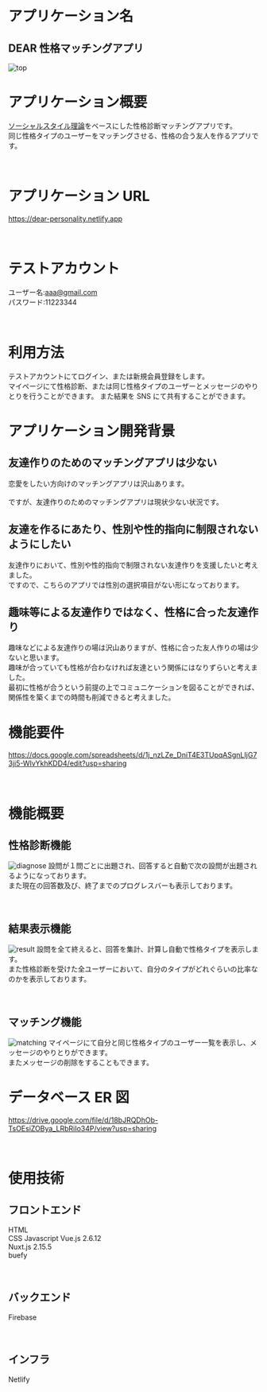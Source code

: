 # アプリケーション名

## DEAR 性格マッチングアプリ

![top](https://user-images.githubusercontent.com/78831555/148167076-e455efbc-444d-4247-80aa-0d0fa224f8f4.png)
<br>

# アプリケーション概要

[ソーシャルスタイル理論](https://mitsucari.com/blog/social_style_theory/)をベースにした性格診断マッチングアプリです。  
同じ性格タイプのユーザーをマッチングさせる、性格の合う友人を作るアプリです。

<br>

# アプリケーション URL

https://dear-personality.netlify.app

<br>

# テストアカウント

ユーザー名:aaa@gmail.com  
パスワード:11223344

<br>

# 利用方法

テストアカウントにてログイン、または新規会員登録をします。  
マイページにて性格診断、または同じ性格タイプのユーザーとメッセージのやりとりを行うことができます。
また結果を SNS にて共有することができます。
<br>

# アプリケーション開発背景

## 友達作りのためのマッチングアプリは少ない

恋愛をしたい方向けのマッチングアプリは沢山あります。  
<br>
ですが、友達作りのためのマッチングアプリは現状少ない状況です。
<br>

## 友達を作るにあたり、性別や性的指向に制限されないようにしたい

友達作りにおいて、性別や性的指向で制限されない友達作りを支援したいと考えました。
<br>
ですので、こちらのアプリでは性別の選択項目がない形になっております。
<br>

## 趣味等による友達作りではなく、性格に合った友達作り

趣味などによる友達作りの場は沢山ありますが、性格に合った友人作りの場は少ないと思います。
<br>
趣味が合っていても性格が合わなければ友達という関係にはなりずらいと考えました。
<br>
最初に性格が合うという前提の上でコミュニケーションを図ることができれば、
<br>
関係性を築くまでの時間も削減できると考えました。
<br>

# 機能要件

https://docs.google.com/spreadsheets/d/1j_nzLZe_DniT4E3TUpqASgnLIjG73ji5-WIvYkhKDD4/edit?usp=sharing

<br>

# 機能概要

## 性格診断機能

![diagnose](https://user-images.githubusercontent.com/78831555/148166145-43e8ad0a-5dea-41ca-bc38-6df7ba345dd4.gif)
設問が１問ごとに出題され、回答すると自動で次の設問が出題されるようになっております。  
また現在の回答数及び、終了までのプログレスバーも表示しております。

<br>

## 結果表示機能

![result](https://user-images.githubusercontent.com/78831555/148166455-0641a36b-df73-4b1f-91d2-63475cafd9d6.gif)
設問を全て終えると、回答を集計、計算し自動で性格タイプを表示します。  
また性格診断を受けた全ユーザーにおいて、自分のタイプがどれぐらいの比率なのかを表示しております。

<br>

## マッチング機能

![matching](https://user-images.githubusercontent.com/78831555/148166777-18e3c166-23ee-411a-a667-8ece3f808333.gif)
マイページにて自分と同じ性格タイプのユーザー一覧を表示し、メッセージのやりとりができます。  
またメッセージの削除をすることもできます。

# データベース ER 図

https://drive.google.com/file/d/18bJRQDhOb-TsOEsiZOBya_LRbRiIo34P/view?usp=sharing

<br>

# 使用技術

## フロントエンド

HTML  
CSS
Javascript
Vue.js 2.6.12  
Nuxt.js 2.15.5  
buefy

<br>

## バックエンド

Firebase

<br>

## インフラ

Netlify
